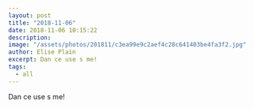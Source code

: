 ```yaml
---
layout: post
title: "2018-11-06"
date: 2018-11-06 10:15:22
description: 
image: "/assets/photos/201811/c3ea99e9c2aef4c28c641403be4fa3f2.jpg"
author: Elise Plain
excerpt: Dan ce use s me!
tags: 
  - all
---
```


Dan ce use s me!
<p></p>
